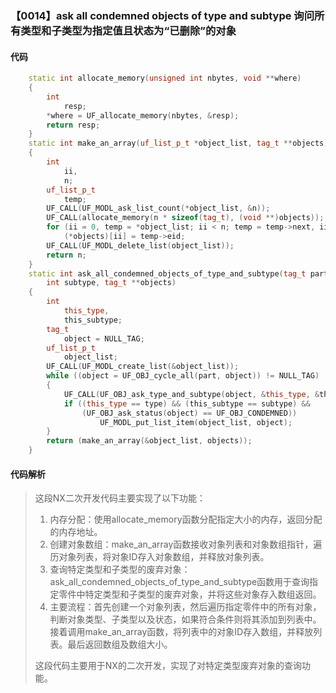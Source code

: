 ### 【0014】ask all condemned objects of type and subtype 询问所有类型和子类型为指定值且状态为“已删除”的对象

#### 代码

```cpp
    static int allocate_memory(unsigned int nbytes, void **where)  
    {  
        int  
            resp;  
        *where = UF_allocate_memory(nbytes, &resp);  
        return resp;  
    }  
    static int make_an_array(uf_list_p_t *object_list, tag_t **objects)  
    {  
        int  
            ii,  
            n;  
        uf_list_p_t  
            temp;  
        UF_CALL(UF_MODL_ask_list_count(*object_list, &n));  
        UF_CALL(allocate_memory(n * sizeof(tag_t), (void **)objects));  
        for (ii = 0, temp = *object_list; ii < n; temp = temp->next, ii++)  
            (*objects)[ii] = temp->eid;  
        UF_CALL(UF_MODL_delete_list(object_list));  
        return n;  
    }  
    static int ask_all_condemned_objects_of_type_and_subtype(tag_t part, int type,  
        int subtype, tag_t **objects)  
    {  
        int  
            this_type,  
            this_subtype;  
        tag_t  
            object = NULL_TAG;  
        uf_list_p_t  
            object_list;  
        UF_CALL(UF_MODL_create_list(&object_list));  
        while ((object = UF_OBJ_cycle_all(part, object)) != NULL_TAG)  
        {  
            UF_CALL(UF_OBJ_ask_type_and_subtype(object, &this_type, &this_subtype));  
            if ((this_type == type) && (this_subtype == subtype) &&  
                (UF_OBJ_ask_status(object) == UF_OBJ_CONDEMNED))  
                    UF_MODL_put_list_item(object_list, object);  
        }  
        return (make_an_array(&object_list, objects));  
    }

```

#### 代码解析

> 这段NX二次开发代码主要实现了以下功能：
>
> 1. 内存分配：使用allocate_memory函数分配指定大小的内存，返回分配的内存地址。
> 2. 创建对象数组：make_an_array函数接收对象列表和对象数组指针，遍历对象列表，将对象ID存入对象数组，并释放对象列表。
> 3. 查询特定类型和子类型的废弃对象：ask_all_condemned_objects_of_type_and_subtype函数用于查询指定零件中特定类型和子类型的废弃对象，并将这些对象存入数组返回。
> 4. 主要流程：首先创建一个对象列表，然后遍历指定零件中的所有对象，判断对象类型、子类型以及状态，如果符合条件则将其添加到列表中。接着调用make_an_array函数，将列表中的对象ID存入数组，并释放列表。最后返回数组及数组大小。
>
> 这段代码主要用于NX的二次开发，实现了对特定类型废弃对象的查询功能。
>
